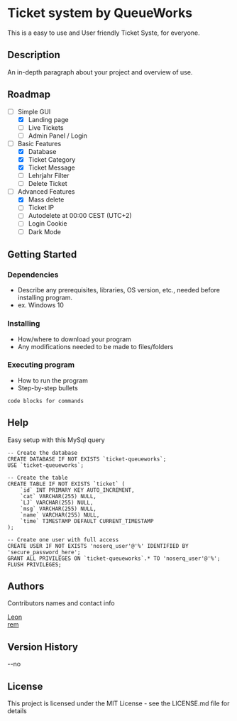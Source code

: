 # Ticket system by QueueWorks

This is a easy to use and User friendly Ticket Syste, for everyone.

## Description

An in-depth paragraph about your project and overview of use.

## Roadmap 

- [ ] Simple GUI  
  - [X] Landing page  
  - [ ] Live Tickets  
  - [ ] Admin Panel / Login  
- [ ] Basic Features
    - [X] Database
    - [X] Ticket Category
    - [X] Ticket Message
    - [ ] Lehrjahr Filter
    - [ ] Delete Ticket
- [ ] Advanced Features  
  - [X] Mass delete
  - [ ] Ticket IP
  - [ ] Autodelete at 00:00 CEST (UTC+2)
  - [ ] Login Cookie
  - [ ] Dark Mode

## Getting Started



### Dependencies

* Describe any prerequisites, libraries, OS version, etc., needed before installing program.
* ex. Windows 10

### Installing

* How/where to download your program
* Any modifications needed to be made to files/folders

### Executing program

* How to run the program
* Step-by-step bullets
```
code blocks for commands
```

## Help

Easy setup with this MySql query
```
-- Create the database
CREATE DATABASE IF NOT EXISTS `ticket-queueworks`;
USE `ticket-queueworks`;

-- Create the table
CREATE TABLE IF NOT EXISTS `ticket` (
    `id` INT PRIMARY KEY AUTO_INCREMENT,
    `cat` VARCHAR(255) NULL,
    `LJ` VARCHAR(255) NULL,
    `msg` VARCHAR(255) NULL,
    `name` VARCHAR(255) NULL,
    `time` TIMESTAMP DEFAULT CURRENT_TIMESTAMP
);

-- Create one user with full access
CREATE USER IF NOT EXISTS 'noserq_user'@'%' IDENTIFIED BY 'secure_password_here';
GRANT ALL PRIVILEGES ON `ticket-queueworks`.* TO 'noserq_user'@'%';
FLUSH PRIVILEGES;

```

## Authors

Contributors names and contact info
 
[Leon](https://github.com/lelelon225) \
[rem](https://github.com/Rem170608)

## Version History

--no

## License

This project is licensed under the MIT License - see the LICENSE.md file for details
